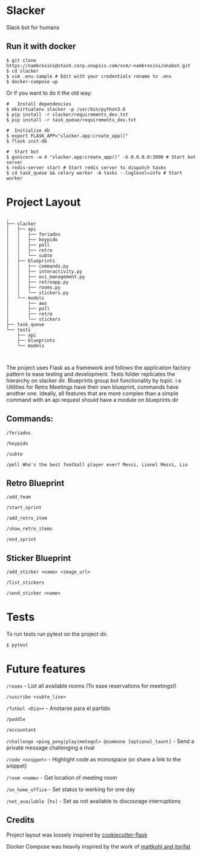 # Slacker
Slack bot for humans

## Run it with docker
```
$ git clone https://nambrosini@stash.corp.onapsis.com/scm/~nambrosini/onabot.git
$ cd slacker
$ vim .env.sample # Edit with your credentials rename to .env
$ docker-compose up
```
Or if you want to do it the old way:

```
#   Install dependencies
$ mkvirtualenv slacker -p /usr/bin/python3.6
$ pip install -r slacker/requirements_dev.txt
$ pip install -r task_queue/requirements_dev.txt

#  Initialize db
$ export FLASK_APP="slacker.app:create_app()"
$ flask init-db

#  Start bot
$ gunicorn -w 4 "slacker.app:create_app()" -b 0.0.0.0:3000 # Start bot server
$ redis-server start # Start redis server to dispatch tasks
$ cd task_queue && celery worker -A tasks --loglevel=info # Start worker
```

# Project Layout
```
.
├── slacker
│   ├── api
│   │   ├── feriados
│   │   ├── hoypido
│   │   ├── poll
│   │   ├── retro
│   │   └── subte
│   ├── blueprints
│   │   ├── commands.py
│   │   ├── interactivity.py
│   │   ├── ovi_management.py
│   │   ├── retroapp.py
│   │   ├── rooms.py
│   │   └── stickers.py
│   └── models
│       ├── aws
│       ├── poll
│       ├── retro
│       └── stickers
├── task_queue
└── tests
    ├── api
    ├── blueprints
    └── models



```
The project uses Flask as a framework and follows the application factory pattern to ease testing and development.
Tests folder replicates the hierarchy on slacker dir.
Blueprints group bot functionality by topic. i.e Utilities for Retro Meetings have their own blueprint, commands have another one.
Ideally, all features that are more complex than a simple command with an api request should have a module on blueprints dir

## Commands:
`/feriados`

`/hoypido`

`/subte`

`/poll Who's the best football player ever? Messi, Lionel Messi, Lio`

## Retro Blueprint
`/add_team`

`/start_sprint`

`/add_retro_item`

`/show_retro_items`

`/end_sprint`

## Sticker Blueprint
`/add_sticker <name> <image_url>`

`/list_stickers`

`/send_sticker <name>`

# Tests
To run tests run pytest on the project dir.

`$ pytest`

# Future features

`/rooms` - List all available rooms (To ease reservations for meetings!)

`/suscribe <subte_line>`

`/futbol <Dia>+` - Anotarse para el partido

`/paddle`

`/accountant`

`/challenge <ping_pong|play|metegol> @someone [optional_taunt]` - Send a private message challenging a rival

`/code <snippet>` - Highlight code as monospace (or share a link to the snippet)

`/room <name>` - Get location of meeting room

`/on_home_office` - Set status to working for one day

`/not_available [hs]` - Set as not available to discourage interruptions


## Credits

Project layout was loosely inspired by [cookiecutter-flask](https://github.com/cookiecutter-flask/cookiecutter-flask)

Docker Compose was heavily inspired by the work of [mattkohl and itsrifat](https://github.com/mattkohl/docker-flask-celery-redis)

